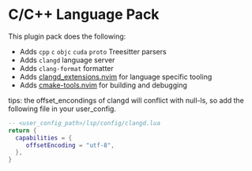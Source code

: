 # C/C++ Language Pack

This plugin pack does the following:

- Adds `cpp` `c` `objc` `cuda` `proto` Treesitter parsers
- Adds `clangd` language server
- Adds `clang-format` formatter
- Adds [clangd_extensions.nvim](https://github.com/p00f/clangd_extensions.nvim) for language specific tooling
- Adds [cmake-tools.nvim](https://github.com/Civitasv/cmake-tools.nvim) for building and debugging

tips: the offset_encondings of clangd will conflict with null-ls, so add the following file in your user_config.

```lua
-- <user_config_path>/lsp/config/clangd.lua
return {
  capabilities = {
     offsetEncoding = "utf-8",
  },
}
```

<!-- vim: set ft=markdown: -->